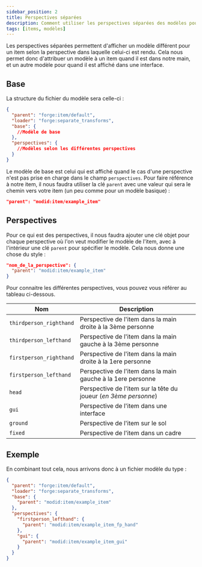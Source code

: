 ```yaml
---
sidebar_position: 2
title: Perspectives séparées
description: Comment utiliser les perspectives séparées des modèles pour les items ?
tags: [items, modèles]
---
```


Les perspectives séparées permettent d'afficher un modèle différent pour un item selon la perspective dans laquelle celui-ci est rendu. Cela nous permet donc d'attribuer un modèle à un item quand il est dans notre main, et un autre modèle pour quand il est affiché dans une interface.

## Base

La structure du fichier du modèle sera celle-ci :

```json
{
  "parent": "forge:item/default",
  "loader": "forge:separate_transforms",
  "base": {
    //Modèle de base
  },
  "perspectives": {
    //Modèles selon les différentes perspectives
  }
}
```

Le modèle de base est celui qui est affiché quand le cas d'une perspective n'est pas prise en charge dans le champ `perspectives`. Pour faire référence à notre item, il nous faudra utiliser la clé `parent` avec une valeur qui sera le chemin vers votre item (un peu comme pour un modèle basique) :

```json
"parent": "modid:item/example_item"
```

## Perspectives

Pour ce qui est des perspectives, il nous faudra ajouter une clé objet pour chaque perspective où l'on veut modifier le modèle de l'item, avec à l'intérieur une clé `parent` pour spécifier le modèle. Cela nous donne une chose du style :

```json
"nom_de_la_perspective": {
  "parent": "modid:item/example_item"
}
```

Pour connaitre les différentes perspectives, vous pouvez vous référer au tableau ci-dessous.

| Nom                     | Description                                                      |
|-------------------------|------------------------------------------------------------------|
| `thirdperson_righthand` | Perspective de l'item dans la main droite à la 3ème personne     |
| `thirdperson_lefthand`  | Perspective de l'item dans la main gauche à la 3ème personne     |
| `firstperson_righthand` | Perspective de l'item dans la main droite à la 1ere personne     |
| `firstperson_lefthand`  | Perspective de l'item dans la main gauche à la 1ere personne     |
| `head`                  | Perspective de l'item sur la tête du joueur (_en 3ème personne_) |
| `gui`                   | Perspective de l'item dans une interface                         |
| `ground`                | Perspective de l'item sur le sol                                 |
| `fixed`                 | Perspective de l'item dans un cadre                              |

## Exemple

En combinant tout cela, nous arrivons donc à un fichier modèle du type :

```json
{
  "parent": "forge:item/default",
  "loader": "forge:separate_transforms",
  "base": {
    "parent": "modid:item/example_item"
  },
  "perspectives": {
    "firstperson_lefthand": {
      "parent": "modid:item/example_item_fp_hand"
    },
    "gui": {
      "parent": "modid:item/example_item_gui"
    }
  }
}
```